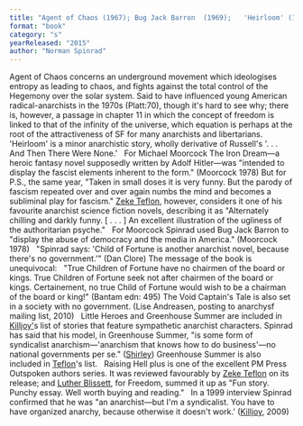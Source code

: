 ```yaml
---
title: "Agent of Chaos (1967); Bug Jack Barron  (1969);   'Heirloom' (1972); The Iron Dream (1972);   The Void Captain's Tale (1983); Child of Fortune (1985);   Little Heroes (1987); Greenhouse Summer (1999); Raising Hell plus"
format: "book"
category: "s"
yearReleased: "2015"
author: "Norman Spinrad"
---
```

Agent of Chaos concerns an underground movement which ideologises  entropy as leading to chaos, and fights against the total control of the  Hegemony over the solar system. Said to have influenced young American  radical-anarchists in the 1970s (Platt:70), though it's hard to see why; there  is, however, a passage in chapter 11 in which the concept of freedom is linked  to that of the infinity of the universe, which equation is perhaps at the root  of the attractiveness of SF for many anarchists and libertarians.
 
'Heirloom' is a minor anarchistic story, wholly derivative of Russell's '. . . And Then There Were None.'
 
For Michael Moorcock The Iron Dream—a  heroic fantasy novel supposedly written by Adolf Hitler—was "intended to display the fascist elements inherent to the form." (Moorcock  1978) But for P.S., the same year, "Taken in small doses it is very funny. But  the parody of fascism repeated over and over again numbs the mind and becomes a  subliminal play for fascism." <a href="http://seesharppress.wordpress.com/2013/10/24/anarchist-science-fiction-favorite-novels/"> Zeke Teflon</a>, however, considers it one of his favourite anarchist science  fiction novels, describing it as "Alternately chilling and darkly funny. [ . . .  ] An excellent illustration of the ugliness of the authoritarian psyche."
 
For Moorcock Spinrad used Bug Jack Barron  to "display the abuse of democracy and the media in America." (Moorcock 1978)
 
"Spinrad says: 'Child of Fortune is  another anarchist novel, because there's no government.'" (Dan Clore) The message of the book is unequivocal:
 
"True Children of Fortune  have no chairmen of the board or kings. True Children of Fortune seek not after  chairmen of the board or kings. Certainement, no true Child of Fortune would wish to be a chairman of the board or king!" (Bantam edn: 495)
 The Void  Captain's Tale is also set in a society with no government. (Lise Andreasen,  posting to anarchysf mailing list, 2010)
 
 Little Heroes  and  Greenhouse Summer are included  in <a href="k.htm#Killjoy">Killjoy'</a>s list of stories that feature sympathetic  anarchist characters. Spinrad has said that his model, in Greenhouse Summer, "is some form of syndicalist anarchism—'anarchism that knows how to do  business'—no national governments per se." (<a href="http://www.locusmag.com/2004/Features/09_ShirleySocialFuture.html">Shirley</a>) Greenhouse Summer is also included in <a href="http://seesharppress.wordpress.com/2013/10/24/anarchist-science-fiction-favorite-novels/"> Teflon</a>'s list.
 
Raising Hell plus is one of the excellent PM Press  Outspoken authors series. It was reviewed favourably by <a href="https://seesharppress.wordpress.com/2014/12/04/review-raising-hell-by-norman-spinrad/"> Zeke Teflon</a> on its release; and <a href="https://freedomnews.org.uk/book-review-raising-hell/">Luther Blissett</a>,  for Freedom, summed it up as "Fun story. Punchy essay. Well worth buying  and reading."
 
In a 1999 interview Spinrad confirmed that  he was "an anarchist—but I'm a syndicalist. You have to have organized  anarchy, because otherwise it doesn't work.' (<a href="k.htm#Killjoy">Killjoy</a>, 2009) 